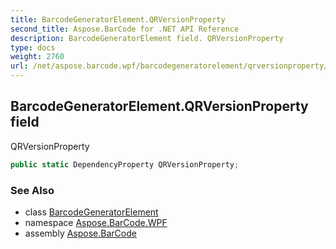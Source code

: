 ```yaml
---
title: BarcodeGeneratorElement.QRVersionProperty
second_title: Aspose.BarCode for .NET API Reference
description: BarcodeGeneratorElement field. QRVersionProperty
type: docs
weight: 2760
url: /net/aspose.barcode.wpf/barcodegeneratorelement/qrversionproperty/
---
```

## BarcodeGeneratorElement.QRVersionProperty field

QRVersionProperty

```csharp
public static DependencyProperty QRVersionProperty;
```

### See Also

* class [BarcodeGeneratorElement](../)
* namespace [Aspose.BarCode.WPF](../../../aspose.barcode.wpf/)
* assembly [Aspose.BarCode](../../../)


